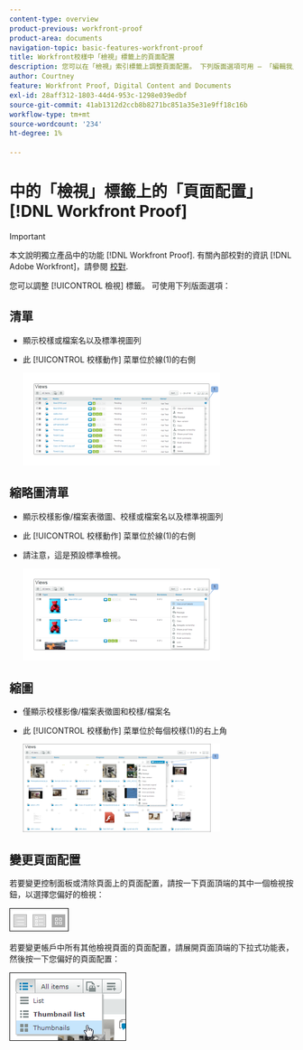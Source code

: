 ```yaml
---
content-type: overview
product-previous: workfront-proof
product-area: documents
navigation-topic: basic-features-workfront-proof
title: Workfront校樣中「檢視」標籤上的頁面配置
description: 您可以在「檢視」索引標籤上調整頁面配置。 下列版面選項可用 — 「編輯我」。
author: Courtney
feature: Workfront Proof, Digital Content and Documents
exl-id: 28aff312-1803-44d4-953c-1298e039edbf
source-git-commit: 41ab1312d2ccb8b8271bc851a35e31e9ff18c16b
workflow-type: tm+mt
source-wordcount: '234'
ht-degree: 1%

---
```


# 中的「檢視」標籤上的「頁面配置」 [!DNL Workfront Proof]

>[!IMPORTANT]
>
>本文說明獨立產品中的功能 [!DNL Workfront Proof]. 有關內部校對的資訊 [!DNL Adobe Workfront]，請參閱 [校對](../../../review-and-approve-work/proofing/proofing.md).

您可以調整 [!UICONTROL 檢視] 標籤。 可使用下列版面選項：

## 清單

* 顯示校樣或檔案名以及標準視圖列
* 此 [!UICONTROL 校樣動作] 菜單位於線(1)的右側

   ![Page_views_-_list_view.png](assets/page-views---list-view-350x164.png)

## 縮略圖清單

* 顯示校樣影像/檔案表徵圖、校樣或檔案名以及標準視圖列
* 此 [!UICONTROL 校樣動作] 菜單位於線(1)的右側
* 請注意，這是預設標準檢視。

   ![Page_views_-_thumbnails_list_view.png](assets/page-views---thumbnails-list-view-350x164.png)

## 縮圖

* 僅顯示校樣影像/檔案表徵圖和校樣/檔案名
* 此 [!UICONTROL 校樣動作] 菜單位於每個校樣(1)的右上角

   ![Page_views_-_thumbnails_view.png](assets/page-views---thumbnails-view-350x156.png)

## 變更頁面配置

若要變更控制面板或清除頁面上的頁面配置，請按一下頁面頂端的其中一個檢視按鈕，以選擇您偏好的檢視：

![Page_views_old_menu.png](assets/page-views-old-menu.png)

若要變更帳戶中所有其他檢視頁面的頁面配置，請展開頁面頂端的下拉式功能表，然後按一下您偏好的頁面配置：

![Page_views_new_menu.png](assets/page-views-new-menu.png)

